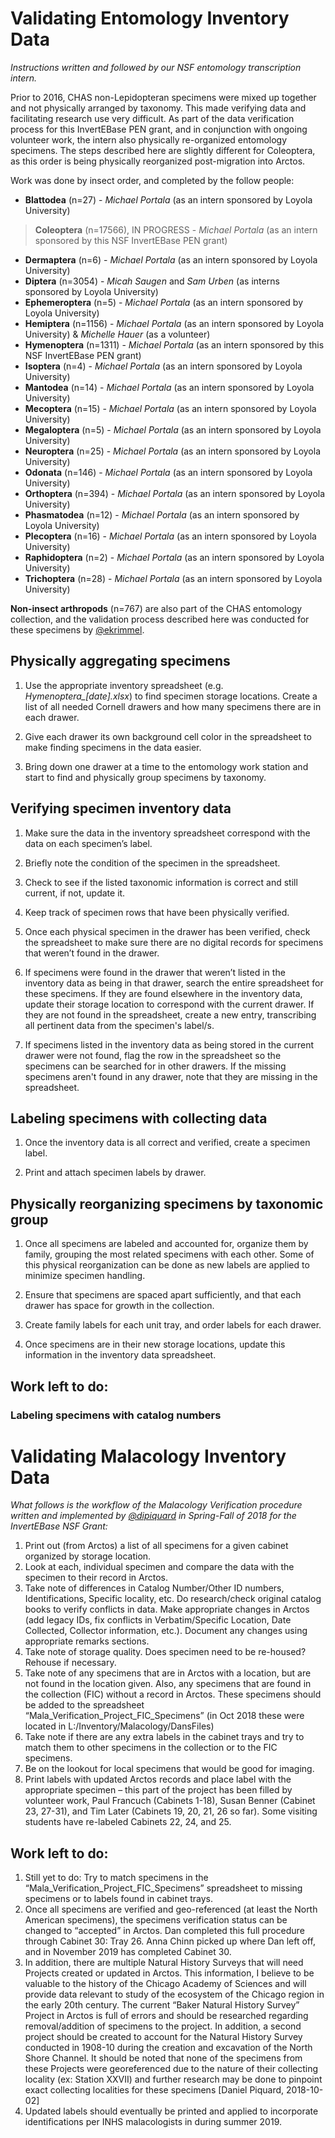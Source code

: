# Validating Entomology Inventory Data

*Instructions written and followed by our NSF entomology transcription intern.*

Prior to 2016, CHAS non-Lepidopteran specimens were mixed up together and not physically arranged by taxonomy. This made verifying data and facilitating research use very difficult. As part of the data verification process for this InvertEBase PEN grant, and in conjunction with ongoing volunteer work, the intern also physically re-organized entomology specimens. The steps described here are slightly different for Coleoptera, as this order is being physically reorganized post-migration into Arctos.

Work was done by insect order, and completed by the follow people:

- **Blattodea** (n=27) - *Michael Portala* (as an intern sponsored by Loyola University)

> **Coleoptera** (n=17566), IN PROGRESS - *Michael Portala* (as an intern sponsored by this NSF InvertEBase PEN grant)

- **Dermaptera** (n=6) - *Michael Portala* (as an intern sponsored by Loyola University)
- **Diptera** (n=3054) - *Micah Saugen* and *Sam Urben* (as interns sponsored by Loyola University)
- **Ephemeroptera** (n=5) - *Michael Portala* (as an intern sponsored by Loyola University)
- **Hemiptera** (n=1156) - *Michael Portala* (as an intern sponsored by Loyola University) & *Michelle Hauer* (as a volunteer)
- **Hymenoptera** (n=1311) - *Michael Portala* (as an intern sponsored by this NSF InvertEBase PEN grant)
- **Isoptera** (n=4) - *Michael Portala* (as an intern sponsored by Loyola University)
- **Mantodea** (n=14) - *Michael Portala* (as an intern sponsored by Loyola University)
- **Mecoptera** (n=15) - *Michael Portala* (as an intern sponsored by Loyola University)
- **Megaloptera** (n=5) - *Michael Portala* (as an intern sponsored by Loyola University)
- **Neuroptera** (n=25) - *Michael Portala* (as an intern sponsored by Loyola University)
- **Odonata** (n=146) - *Michael Portala* (as an intern sponsored by Loyola University)
- **Orthoptera** (n=394) - *Michael Portala* (as an intern sponsored by Loyola University)
- **Phasmatodea** (n=12) - *Michael Portala* (as an intern sponsored by Loyola University)
- **Plecoptera** (n=16) - *Michael Portala* (as an intern sponsored by Loyola University)
- **Raphidoptera** (n=2) - *Michael Portala* (as an intern sponsored by Loyola University)
- **Trichoptera** (n=28) - *Michael Portala* (as an intern sponsored by Loyola University)

**Non-insect arthropods** (n=767) are also part of the CHAS entomology collection, and the validation process described here was conducted for these specimens by [@ekrimmel](https://github.com/ekrimmel).

## Physically aggregating specimens

1.	Use the appropriate inventory spreadsheet (e.g. *Hymenoptera_[date].xlsx*) to find specimen storage locations. Create a list of all needed Cornell drawers and how many specimens there are in each drawer.

1.	Give each drawer its own background cell color in the spreadsheet to make finding specimens in the data easier.

1.	Bring down one drawer at a time to the entomology work station and start to find and physically group specimens by taxonomy.

## Verifying specimen inventory data

1.	Make sure the data in the inventory spreadsheet correspond with the data on each specimen’s label.

1.	Briefly note the condition of the specimen in the spreadsheet.

1.	Check to see if the listed taxonomic information is correct and still current, if not, update it.

1.  Keep track of specimen rows that have been physically verified.

1.	Once each physical specimen in the drawer has been verified, check the spreadsheet to make sure there are no digital records for specimens that weren’t found in the drawer.

1.	If specimens were found in the drawer that weren’t listed in the inventory data as being in that drawer, search the entire spreadsheet for these specimens. If they are found elsewhere in the inventory data, update their storage location to correspond with the current drawer. If they are not found in the spreadsheet, create a new entry, transcribing all pertinent data from the specimen's label/s.

1.	If specimens listed in the inventory data as being stored in the current drawer were not found, flag the row in the spreadsheet so the specimens can be searched for in other drawers. If the missing specimens aren't found in any drawer, note that they are missing in the spreadsheet.

## Labeling specimens with collecting data

1.	Once the inventory data is all correct and verified, create a specimen label.

1.  Print and attach specimen labels by drawer.

## Physically reorganizing specimens by taxonomic group

1.	Once all specimens are labeled and accounted for, organize them by family, grouping the most related specimens with each other. Some of this physical reorganization can be done as new labels are applied to minimize specimen handling.

1.  Ensure that specimens are spaced apart sufficiently, and that each drawer has space for growth in the collection.

1.	Create family labels for each unit tray, and order labels for each drawer.

1.	Once specimens are in their new storage locations, update this information in the inventory data spreadsheet.

## Work left to do:
### Labeling specimens with catalog numbers



# Validating Malacology Inventory Data

*What follows is the workflow of the Malacology Verification procedure written and implemented by [@dipiquard](https://github.com/dpiquard) in Spring-Fall of 2018 for the InvertEBase NSF Grant:*

1.	Print out (from Arctos) a list of all specimens for a given cabinet organized by storage location. 
2.	Look at each, individual specimen and compare the data with the specimen to their record in Arctos. 
3.	Take note of differences in Catalog Number/Other ID numbers, Identifications, Specific locality, etc. Do research/check original catalog books to verify conflicts in data. Make appropriate changes in Arctos (add legacy IDs, fix conflicts in Verbatim/Specific Location, Date Collected, Collector information, etc.). Document any changes using appropriate remarks sections.
4.	Take note of storage quality. Does specimen need to be re-housed? Rehouse if necessary.
5.	Take note of any specimens that are in Arctos with a location, but are not found in the location given. Also, any specimens that are found in the collection (FIC) without a record in Arctos. These specimens should be added to the spreadsheet “Mala_Verification_Project_FIC_Specimens” (in Oct 2018 these were located in L:/Inventory/Malacology/DansFiles)
6.	Take note if there are any extra labels in the cabinet trays and try to match them to other specimens in the collection or to the FIC specimens.
7.	Be on the lookout for local specimens that would be good for imaging.
8.	Print labels with updated Arctos records and place label with the appropriate specimen – this part of the project has been filled by volunteer work, Paul Francuch (Cabinets 1-18), Susan Benner (Cabinet 23, 27-31), and Tim Later (Cabinets 19, 20, 21, 26 so far). Some visiting students have re-labeled Cabinets 22, 24, and 25.

## Work left to do:
1. Still yet to do: Try to match specimens in the “Mala_Verification_Project_FIC_Specimens” spreadsheet to missing specimens or to labels found in cabinet trays.
1. Once all specimens are verified and geo-referenced (at least the North American specimens), the specimens verification status can be changed to “accepted” in Arctos. Dan completed this full procedure through Cabinet 30: Tray 26. Anna Chinn picked up where Dan left off, and in November 2019 has completed Cabinet 30.
1. In addition, there are multiple Natural History Surveys that will need Projects created or updated in Arctos. This information, I believe to be valuable to the history of the Chicago Academy of Sciences and will provide data relevant to study of the ecosystem of the Chicago region in the early 20th century. The current “Baker Natural History Survey” Project in Arctos is full of errors and should be researched regarding removal/addition of specimens to the project. In addition, a second project should be created to account for the Natural History Survey conducted in 1908-10 during the creation and excavation of the North Shore Channel. It should be noted that none of the specimens from these Projects were georeferenced due to the nature of their collecting locality (ex: Station XXVII) and further research may be done to pinpoint exact collecting localities for these specimens [Daniel Piquard, 2018-10-02]
1. Updated labels should eventually be printed and applied to incorporate identifications per INHS malacologists in during summer 2019.

